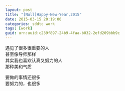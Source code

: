 ```yaml
---
layout: post
title: "[Null]Happy-New-Year,2015"
date: 2015-03-15 20:19:00
categories: sddtc work
tags: [work]
guid: urn:uuid:c239f897-24b9-4faa-b032-2efd209bbb9c
---
```



遇见了很多很重要的人  
甚至像导师那样  
其实我也喜欢认真又努力的人  
那种美和气质  

要做的事情还很多  
要努力的，也很多  
